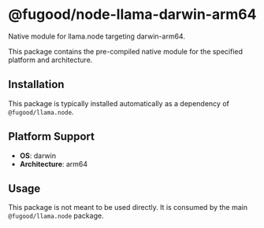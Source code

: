 # @fugood/node-llama-darwin-arm64

Native module for llama.node targeting darwin-arm64.

This package contains the pre-compiled native module for the specified platform and architecture.

## Installation

This package is typically installed automatically as a dependency of `@fugood/llama.node`.

## Platform Support

- **OS**: darwin
- **Architecture**: arm64


## Usage

This package is not meant to be used directly. It is consumed by the main `@fugood/llama.node` package.

